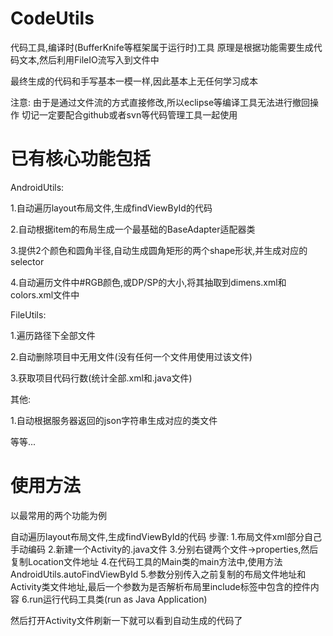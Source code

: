# CodeUtils

代码工具,编译时(BufferKnife等框架属于运行时)工具
原理是根据功能需要生成代码文本,然后利用FileIO流写入到文件中

最终生成的代码和手写基本一模一样,因此基本上无任何学习成本

注意:
由于是通过文件流的方式直接修改,所以eclipse等编译工具无法进行撤回操作
切记一定要配合github或者svn等代码管理工具一起使用


# 已有核心功能包括

AndroidUtils:

1.自动遍历layout布局文件,生成findViewById的代码

2.自动根据item的布局生成一个最基础的BaseAdapter适配器类

3.提供2个颜色和圆角半径,自动生成圆角矩形的两个shape形状,并生成对应的selector

4.自动遍历文件中#RGB颜色,或DP/SP的大小,将其抽取到dimens.xml和colors.xml文件中


FileUtils:

1.遍历路径下全部文件

2.自动删除项目中无用文件(没有任何一个文件用使用过该文件)

3.获取项目代码行数(统计全部.xml和.java文件)


其他:

1.自动根据服务器返回的json字符串生成对应的类文件

等等...



# 使用方法

以最常用的两个功能为例

自动遍历layout布局文件,生成findViewById的代码
步骤:
1.布局文件xml部分自己手动编码
2.新建一个Activity的.java文件
3.分别右键两个文件->properties,然后复制Location文件地址
4.在代码工具的Main类的main方法中,使用方法AndroidUtils.autoFindViewById
5.参数分别传入之前复制的布局文件地址和Activity类文件地址,最后一个参数为是否解析布局里include标签中包含的控件内容
6.run运行代码工具类(run as Java Application)

然后打开Activity文件刷新一下就可以看到自动生成的代码了
